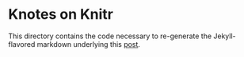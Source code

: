 # Knotes on Knitr

This directory contains the code necessary to re-generate the Jekyll-flavored markdown underlying this [post](http://www.jonzelner.net/knitr/r/reproducibility/2016/06/02/knitr/).

